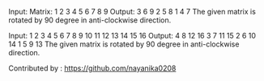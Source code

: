 Input:
Matrix:
1 2 3
4 5 6
7 8 9
Output:
3 6 9
2 5 8
1 4 7
The given matrix is rotated by 90 degree
in anti-clockwise direction.

Input:
1 2 3 4
5 6 7 8
9 10 11 12
13 14 15 16
Output:
4 8 12 16
3 7 11 15
2 6 10 14
1 5 9 13
The given matrix is rotated by 90 degree
in anti-clockwise direction.

Contributed by : https://github.com/nayanika0208